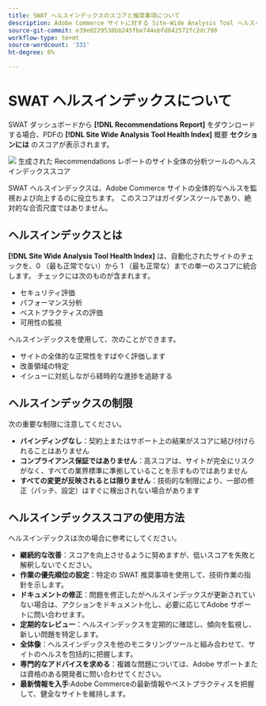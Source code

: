 ```yaml
---
title: SWAT ヘルスインデックスのスコアと推奨事項について
description: Adobe Commerce サイトに対する Site-Wide Analysis Tool ヘルスインデックスの意味について説明します。 スコアを解釈し、レコメンデーションを効果的に使用する方法を説明します。
source-git-commit: e39e0229538bb245fbe744ebfd642572fc2dc790
workflow-type: tm+mt
source-wordcount: '331'
ht-degree: 0%

---
```


# SWAT ヘルスインデックスについて

SWAT ダッシュボードから **[!DNL Recommendations Report]** をダウンロードする場合、PDFの **[!DNL Site Wide Analysis Tool Health Index]** 概要 **セクションには** のスコアが表示されます。

![&#x200B; 生成された Recommendations レポートのサイト全体の分析ツールのヘルスインデックススコア &#x200B;](https://git.corp.adobe.com/AdobeDocs/commerce-operations.en/assets/38345/cf56a076-e5a8-488d-927d-a3989966a089)

SWAT ヘルスインデックスは、Adobe Commerce サイトの全体的なヘルスを監視および向上するのに役立ちます。 このスコアはガイダンスツールであり、絶対的な合否尺度ではありません。

## ヘルスインデックスとは

**[!DNL Site Wide Analysis Tool Health Index]** は、自動化されたサイトのチェックを、0 （最も正常でない）から 1 （最も正常な）までの単一のスコアに統合します。 チェックには次のものが含まれます。

- セキュリティ評価
- パフォーマンス分析
- ベストプラクティスの評価
- 可用性の監視

ヘルスインデックスを使用して、次のことができます。

- サイトの全体的な正常性をすばやく評価します
- 改善領域の特定
- イシューに対処しながら経時的な進捗を追跡する

## ヘルスインデックスの制限

次の重要な制限に注意してください。

- **バインディングなし**：契約上またはサポート上の結果がスコアに結び付けられることはありません
- **コンプライアンス保証ではありません**：高スコアは、サイトが完全にリスクがなく、すべての業界標準に準拠していることを示すものではありません
- **すべての変更が反映されるとは限りません**：技術的な制限により、一部の修正（パッチ、設定）はすぐに検出されない場合があります

## ヘルスインデックススコアの使用方法

ヘルスインデックスは次の場合に参考にしてください。

- **継続的な改善**：スコアを向上させるように努めますが、低いスコアを失敗と解釈しないでください。
- **作業の優先順位の設定**：特定の SWAT 推奨事項を使用して、技術作業の指針を示します。
- **ドキュメントの修正**：問題を修正したがヘルスインデックスが更新されていない場合は、アクションをドキュメント化し、必要に応じてAdobe サポートに問い合わせます。
- **定期的なレビュー**：ヘルスインデックスを定期的に確認し、傾向を監視し、新しい問題を特定します。
- **全体像**：ヘルスインデックスを他のモニタリングツールと組み合わせて、サイトのヘルスを包括的に把握します。
- **専門的なアドバイスを求める**：複雑な問題については、Adobe サポートまたは資格のある開発者に問い合わせてください。
- **最新情報を入手**:Adobe Commerceの最新情報やベストプラクティスを把握して、健全なサイトを維持します。
